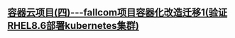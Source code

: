## [容器云项目(四)---fallcom项目容器化改造迁移1(验证RHEL8.6部署kubernetes集群)](https://linuxwt.com/rong-qi-yun-xiang-mu-si-fallcomxiang-mu-rong-qi-hua-gai-zao-qian-yi/)